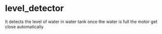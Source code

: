 # level_detector
It detects the level of water in water tank once the water is full the motor get close automatically
